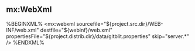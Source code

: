 ## mx:WebXml

%BEGINXML%
<mx:webxml sourcefile="${project.src.dir}/WEB-INF/web.xml" 
		destfile="${webinf}/web.xml"
		propertiesFile="${project.distrib.dir}/data/gitblit.properties"
		skip="server.*" />
%ENDXML%